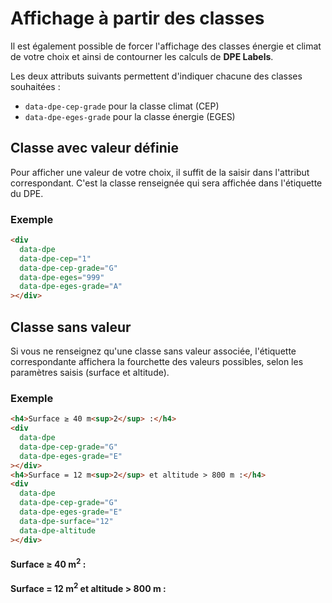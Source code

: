 # Affichage à partir des classes

Il est également possible de forcer l'affichage des classes énergie et climat de votre choix et
ainsi de contourner les calculs de **DPE Labels**.

Les deux attributs suivants permettent d'indiquer chacune des classes souhaitées&nbsp;:

- `data-dpe-cep-grade` pour la classe climat (CEP)
- `data-dpe-eges-grade` pour la classe énergie (EGES)

## Classe avec valeur définie

Pour afficher une valeur de votre choix, il suffit de la saisir dans l'attribut correspondant.
C'est la classe renseignée qui sera affichée dans l'étiquette du DPE.

### Exemple

```html
<div
  data-dpe
  data-dpe-cep="1"
  data-dpe-cep-grade="G"
  data-dpe-eges="999"
  data-dpe-eges-grade="A"
></div>
```

<HtmlExampleBlock>
    <div
      data-dpe
      data-dpe-cep="1"
      data-dpe-cep-grade="G"
      data-dpe-eges="999"
      data-dpe-eges-grade="A"
    ></div>
</HtmlExampleBlock>

## Classe sans valeur

Si vous ne renseignez qu'une classe sans valeur associée, l'étiquette correspondante affichera la
fourchette des valeurs possibles, selon les paramètres saisis (surface et altitude).

### Exemple

```html
<h4>Surface ≥ 40 m<sup>2</sup> :</h4>
<div
  data-dpe
  data-dpe-cep-grade="G"
  data-dpe-eges-grade="E"
></div>
<h4>Surface = 12 m<sup>2</sup> et altitude > 800 m :</h4>
<div
  data-dpe
  data-dpe-cep-grade="G"
  data-dpe-eges-grade="E"
  data-dpe-surface="12"
  data-dpe-altitude
></div>
```

<HtmlExampleBlock>
    <h4>Surface ≥ 40 m<sup>2</sup> :</h4>
    <div
      data-dpe
      data-dpe-cep-grade="G"
      data-dpe-eges-grade="E"
    ></div>
    <h4>Surface = 12 m<sup>2</sup> et altitude > 800 m :</h4>
    <div
      data-dpe
      data-dpe-cep-grade="G"
      data-dpe-eges-grade="E"
      data-dpe-surface="12"
      data-dpe-altitude
    ></div>
</HtmlExampleBlock>

<script setup>
import { onMounted } from 'vue';
import { dpeLabels } from '../../lib';

onMounted(() => {
  dpeLabels()
});
</script>
